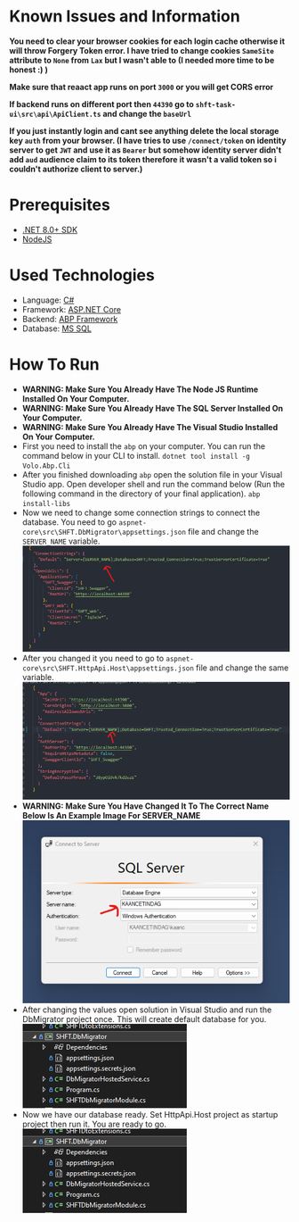 # Known Issues and Information
**You need to clear your browser cookies for each login cache otherwise it will throw Forgery Token error. I have tried to change cookies `SameSite` attribute to `None` from `Lax` but I wasn't able to (I needed more time to be honest :) )**

**Make sure that reaact app runs on port `3000` or you will get CORS error**

**If backend runs on different port then `44390` go to `shft-task-ui\src\api\ApiClient.ts` and change the `baseUrl`**

**If you just instantly login and cant see anything delete the local storage key `auth` from your browser. (I have tries to use `/connect/token` on identity server to get `JWT` and use it as `Bearer` but somehow identity server didn't add `aud` audience claim to its token therefore it wasn't a valid token so i couldn't authorize client to server.)**

# Prerequisites

* [.NET 8.0+ SDK](https://dotnet.microsoft.com/download/dotnet)
* [NodeJS](https://nodejs.org/en)

# Used Technologies

* Language: [C#](https://learn.microsoft.com/en-us/dotnet/csharp/)
* Framework: [ASP.NET Core](https://dotnet.microsoft.com/en-us/apps/aspnet)
* Backend: [ABP Framework](https://docs.abp.io/en/abp/latest)
* Database: [MS SQL](https://learn.microsoft.com/en-us/sql/?view=sql-server-ver16)

# How To Run
- **WARNING: Make Sure You Already Have The Node JS Runtime Installed On Your Computer.**
- **WARNING: Make Sure You Already Have The SQL Server Installed On Your Computer.**
- **WARNING: Make Sure You Already Have The Visual Studio Installed On Your Computer.**
- First you need to install the `abp` on your computer. You can run the command below in your CLI to install.
`dotnet tool install -g Volo.Abp.Cli`
- After you finished downloading `abp` open the solution file in your Visual Studio app. Open developer shell and run the command below (Run the following command in the directory of your final application).
`abp install-libs` 
- Now we need to change some connection strings to connect the database. You need to go `aspnet-core\src\SHFT.DbMigrator\appsettings.json`  file and change the `SERVER_NAME` variable.
![migrator appsettings](https://github.com/kemalkaancetindag/ABPFullstack/blob/main/aspnet-core/readme-assets/con_string_migrator.png?raw=true)
- After you changed it you need to go to `aspnet-core\src\SHFT.HttpApi.Host\appsettings.json` file and change the same variable.
![host appsettings](https://github.com/kemalkaancetindag/ABPFullstack/blob/main/aspnet-core/readme-assets/con_string_host.png?raw=true)
- **WARNING: Make Sure You Have Changed It To The Correct Name Below Is An Example Image For SERVER_NAME**
![server name example](https://github.com/kemalkaancetindag/ABPFullstack/blob/main/aspnet-core/readme-assets/sql-connection.png?raw=true)
- After changing the values open solution in Visual Studio and run the DbMigrator project once. This will create default database for you.
![migrator project](https://github.com/kemalkaancetindag/ABPFullstack/blob/main/aspnet-core/readme-assets/migrator-project.png?raw=true)
- Now we have our database ready. Set HttpApi.Host project as startup project then run it. You are ready to go.
![api host](https://github.com/kemalkaancetindag/ABPFullstack/blob/main/aspnet-core/readme-assets/migrator-project.png?raw=true)



